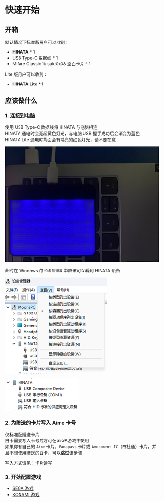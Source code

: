 # 快速开始

## 开箱
默认情况下标准版用户可以收到：
* **HINATA** * 1
* USB Type-C 数据线 * 1
* Mifare Classic 1k sak:0x08 空白卡片 * 1

Lite 版用户可以收到：
* **HINATA Lite** * 1

## 应该做什么
### 1. 连接到电脑
使用 USB Type-C 数据线将 HINATA 与电脑相连<br>HINATA 通电时会亮起黄色灯光，与电脑 USB 握手成功后会渐变为蓝色<br>HINATA Lite 通电时背面会有常亮的红色灯光，请不要在意

![connection](</assets/connection.jpg>)

此时在 Windows 的 ```设备管理器``` 中应该可以看到 HINATA 设备

![devmgr0](<assets/devmgr0.png>)

![devmgr1](<assets/devmgr1.png>)


### 2. 为赠送的卡片写入 Aime 卡号
仅标准版赠送卡片  
白卡需要写入卡号后方可在SEGA游戏中使用  
如果你有自己的 `Aime` 卡片，`Banapass` 卡片或 `Amusement IC`（四社通）卡片，并且不想使用赠送的白卡，可以**跳过**该步骤

写入方式请见：[卡片读写](HCP/index.md#卡片读写)

### 3. 开始配置游戏
* [SEGA 游戏](SEGA/index.md)
* [KONAMI 游戏](KONAMI/index.md)

